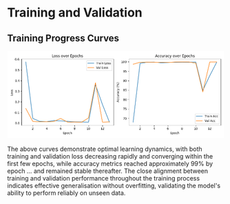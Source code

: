 # Training and Validation

## Training Progress Curves

![alt text](media/training.png)

The above curves demonstrate optimal learning dynamics, with both training and validation loss decreasing rapidly and converging within the first few epochs, while accuracy metrics reached approximately 99% by epoch … and remained stable thereafter. The close alignment between training and validation performance throughout the training process indicates effective generalisation without overfitting, validating the model's ability to perform reliably on unseen data.